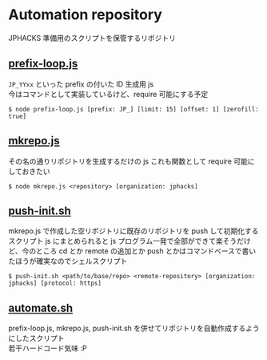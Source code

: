 # Automation repository

JPHACKS 準備用のスクリプトを保管するリポジトリ

## [prefix-loop.js](./prefix-loop.js)

`JP_YYxx` といった prefix の付いた ID 生成用 js  
今はコマンドとして実装しているけど、require 可能にする予定

```shell
$ node prefix-loop.js [prefix: JP_] [limit: 15] [offset: 1] [zerofill: true]
```

## [mkrepo.js](mkrepo.js)

その名の通りリポジトリを生成するだけの js
これも関数として require 可能にしておきたい

```shell
$ node mkrepo.js <repository> [organization: jphacks]
```

## [push-init.sh](push-init.sh)

mkrepo.js で作成した空リポジトリに既存のリポジトリを push して初期化するスクリプト
js にまとめられると js プログラム一発で全部ができて楽そうだけど、今のところ
cd とか remote の追加とか push とかはコマンドベースで書いたほうが確実なのでシェルスクリプト

```shell
$ push-init.sh <path/to/base/repo> <remote-repository> [organization: jphacks] [protocol: https]
```

## [automate.sh](push-init.sh)

prefix-loop.js, mkrepo.js, push-init.sh を併せてリポジトリを自動作成するようにしたスクリプト  
若干ハードコード気味 :P
